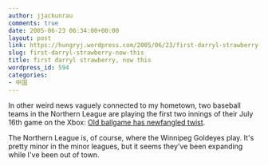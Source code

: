 ```yaml
---
author: jjackunrau
comments: true
date: 2005-06-23 06:34:00+00:00
layout: post
link: https://hungryj.wordpress.com/2005/06/23/first-darryl-strawberry-now-this/
slug: first-darryl-strawberry-now-this
title: first darryl strawberry, now this
wordpress_id: 594
categories:
- 中国
---
```


In other weird news vaguely connected to my hometown, two baseball teams in the Northern League are playing the first two innings of their July 16th game on the Xbox: [Old ballgame has newfangled twist](http://www.realcities.com/mld/krwashington/11944265.htm).
  

  
The Northern League is, of course, where the Winnipeg Goldeyes play.  It's pretty minor in the minor leagues, but it seems they've been expanding while I've been out of town.
